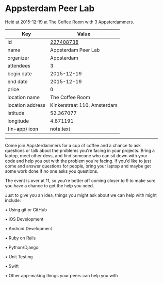 # Appsterdam Peer Lab
Held at 2015-12-19 at The Coffee Room with 3 Appsterdammers.
        
|Key|Value
|---|---|
|id|[227408738](https://www.meetup.com/appsterdam/events/227408738/)|
|name|Appsterdam Peer Lab|
|organizer|Appsterdam|
|attendees|3|
|begin date|2015-12-19|
|end date|2015-12-19|
|price|0|
|location name|The Coffee Room|
|location address|Kinkerstraat 110, Amsterdam|
|latitude|52.367077|
|longitude|4.871191|
|(in-app) icon|note.text|

---

Come join Appsterdammers for a cup of coffee and a chance to ask questions or talk about the problems you're facing in your projects. Bring a laptop, meet other devs, and find someone who can sit down with your code and help you out with the problem you're facing. If you'd like to just come and answer questions for people, bring your laptop and maybe get some work done if no one asks you questions.

The event is over at 11, so you're better off coming closer to 9 to make sure you have a chance to get the help you need.

Just to give you an idea, things you might ask about we can help with might include:

• Using git or GitHub

• iOS Development

• Android Development

• Ruby on Rails

• Python/Django

• Unit Testing

• Swift

• Other app-making things your peers can help you with


